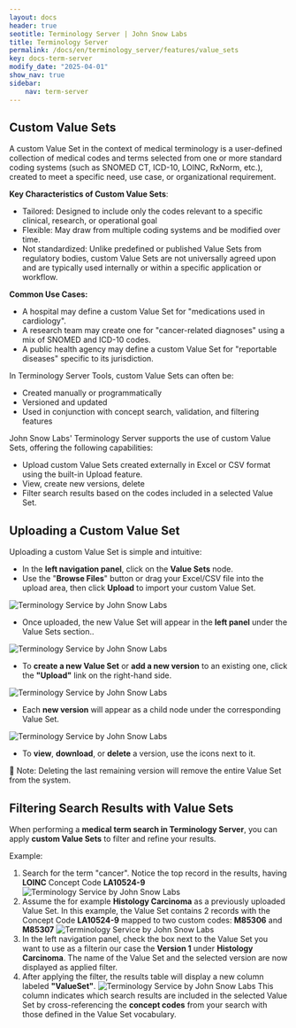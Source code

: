 ```yaml
---
layout: docs
header: true
seotitle: Terminology Server | John Snow Labs
title: Terminology Server 
permalink: /docs/en/terminology_server/features/value_sets
key: docs-term-server
modify_date: "2025-04-01"
show_nav: true
sidebar:
    nav: term-server
---
```


## Custom Value Sets

A custom Value Set in the context of medical terminology is a user-defined collection of medical codes and terms selected from one or more standard coding systems (such as SNOMED CT, ICD-10, LOINC, RxNorm, etc.), created to meet a specific need, use case, or organizational requirement.

**Key Characteristics of Custom Value Sets**:
* Tailored: Designed to include only the codes relevant to a specific clinical, research, or operational goal
* Flexible: May draw from multiple coding systems and be modified over time.
* Not standardized: Unlike predefined or published Value Sets from regulatory bodies, custom Value Sets are not universally agreed upon and are typically used internally or within a specific application or workflow.

**Common Use Cases:**
* A hospital may define a custom Value Set for "medications used in cardiology".
* A research team may create one for "cancer-related diagnoses" using a mix of SNOMED and ICD-10 codes.
* A public health agency may define a custom Value Set for "reportable diseases" specific to its jurisdiction.

In Terminology Server Tools, custom Value Sets can often be:
* Created manually or programmatically
* Versioned and updated
* Used in conjunction with concept search, validation, and filtering features

John Snow Labs' Terminology Server supports the use of custom Value Sets, offering the following capabilities:
* Upload custom Value Sets created externally in Excel or CSV format using the built-in Upload feature.
* View, create new versions, delete
* Filter search results based on the codes included in a selected Value Set.

## Uploading a Custom Value Set

Uploading a custom Value Set is simple and intuitive:
* In the **left navigation panel**, click on the **Value Sets** node.
* Use the "**Browse Files**" button or drag your Excel/CSV file into the upload area, then click **Upload** to import your custom Value Set.

![Terminology Service by John Snow Labs](/assets/images/term_server/Upload_VS_firsttime.png)

* Once uploaded, the new Value Set will appear in the **left panel** under the Value Sets section..

![Terminology Service by John Snow Labs](/assets/images/term_server/Upload_VS_consecutive.png)

* To **create a new Value Set** or **add a new version** to an existing one, click the **"Upload"** link on the right-hand side.

![Terminology Service by John Snow Labs](/assets/images/term_server/Upload_VS_consecutive_newVersion.png)

* Each **new version** will appear as a child node under the corresponding Value Set.   

![Terminology Service by John Snow Labs](/assets/images/term_server/VS_Versions.png)

* To **view**, **download**, or **delete** a version, use the icons next to it.

🔴 Note: Deleting the last remaining version will remove the entire Value Set from the system.

## Filtering Search Results with Value Sets

When performing a **medical term search in Terminology Server**, you can apply **custom Value Sets** to filter and refine your results.

Example: 
1. Search for the term "cancer". Notice the top record in the results, having **LOINC** Concept Code **LA10524-9** 
![Terminology Service by John Snow Labs](/assets/images/term_server/SearchResultsForVSFilter.png)
2. Assume the for example **Histology Carcinoma** as a previously uploaded Value Set. In this example, the Value Set contains 2 records with the Concept Code **LA10524-9** mapped to two custom codes: **M85306** and **M85307** ![Terminology Service by John Snow Labs](/assets/images/term_server/HistoryOfCarcinomaVS.png)  
3. In the left navigation panel, check the box next to the Value Set you want to use as a filterin our case the **Version 1** under **Histology Carcinoma**. The name of the Value Set and the selected version are now displayed as applied filter.  
4. After applying the filter, the results table will display a new column labeled **"ValueSet"**. ![Terminology Service by John Snow Labs](/assets/images/term_server/FilteredResultsByVS.png)
This column indicates which search results are included in the selected Value Set by cross-referencing the **concept codes** from your search with those defined in the Value Set vocabulary.    
